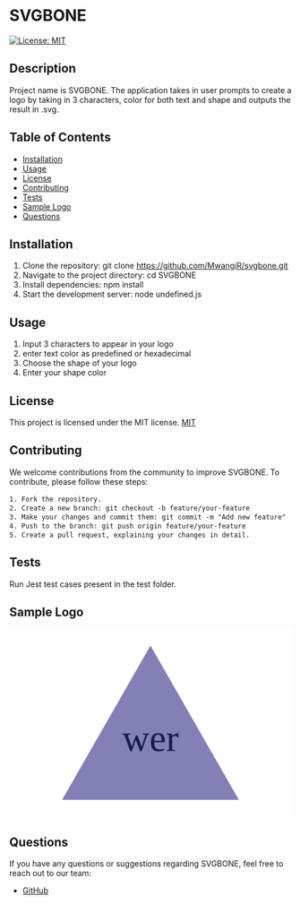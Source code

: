 # SVGBONE

[![License: MIT](https://img.shields.io/badge/License-MIT-blue.svg)](https://opensource.org/licenses/MIT)

## Description

Project name is SVGBONE. The application takes in user prompts to create a logo by taking in 3 characters, color for both text and shape and outputs the result in .svg.

## Table of Contents

- [Installation](#installation)
- [Usage](#usage)
- [License](#license)
- [Contributing](#contributing)
- [Tests](#tests)
- [Sample Logo](#sample-logo)
- [Questions](#questions)

## Installation

1. Clone the repository: git clone https://github.com/MwangiR/svgbone.git
2. Navigate to the project directory: cd SVGBONE
3. Install dependencies: npm install
4. Start the development server: node undefined.js

## Usage

1.  Input 3 characters to appear in your logo
2.  enter text color as predefined or hexadecimal
3.  Choose the shape of your logo
4.  Enter your shape color

## License

This project is licensed under the MIT license.
[MIT](https://opensource.org/licenses/MIT)

## Contributing

We welcome contributions from the community to improve SVGBONE. To contribute, please follow these steps:

    1. Fork the repository.
    2. Create a new branch: git checkout -b feature/your-feature
    3. Make your changes and commit them: git commit -m "Add new feature"
    4. Push to the branch: git push origin feature/your-feature
    5. Create a pull request, explaining your changes in detail.

## Tests

Run Jest test cases present in the test folder.

## Sample Logo

![Sample SVGBone](./output/index.svg)

## Questions

If you have any questions or suggestions regarding SVGBONE, feel free to reach out to our team:

- [GitHub](https://github.com/MwangiR)
